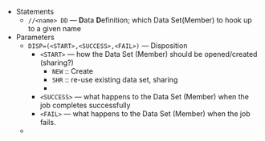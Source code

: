- Statements
	- `//<name> DD`  — **D**ata **D**efinition; which Data Set(Member) to hook up to a given name
- Parameters
	- `DISP=(<START>,<SUCCESS>,<FAIL>)` — Disposition
		- `<START>` — how the Data Set (Member) should be opened/created (sharing?)
			- `NEW` :: Create
			- `SHR` :: re-use existing data set, sharing
			-
		- `<SUCCESS>` — what happens to the Data Set (Member) when the job completes successfully
		- `<FAIL>` — what happens to the Data Set (Member) when the job fails.
	-